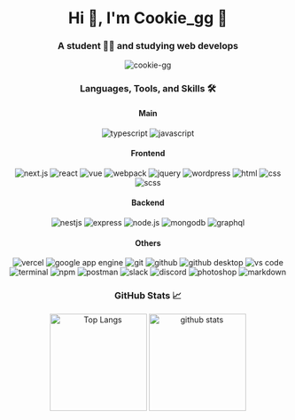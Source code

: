 <h1 align="center">Hi 👋, I'm Cookie_gg 🍋</h1>

<h3 align="center">A student 👨‍🎓 and studying web develops</h3>

<p align="center"> <img src="https://komarev.com/ghpvc/?username=cookie-gg&label=Profile%20views&color=FFD500&style=flat-square" alt="cookie-gg" /> </p>

<h3 align="center">Languages, Tools, and Skills 🛠</h3>

<div align="center">
    <h4 align="center">Main</h3>
    <img src="https://img.shields.io/badge/TypeScript-3178C6?style=for-the-badge&logo=typescript&logoColor=white" alt="typescript" />
    <img src="https://img.shields.io/badge/JavaScript-F7DF1E?style=for-the-badge&logo=javascript&logoColor=black" alt="javascript" />
    <h4 align="center">Frontend</h3>
    <img src="https://img.shields.io/badge/Next.js-ffffff?style=for-the-badge&logo=next.js&logoColor=black" alt="next.js" />
    <img src="https://img.shields.io/badge/React-61DAFB?style=for-the-badge&logo=react&logoColor=black" alt="react" />
    <img src="https://img.shields.io/badge/Vue%202.0-3eaf7c?style=for-the-badge&logo=vue.js&logoColor=white" alt="vue" />
    <img src="https://img.shields.io/badge/Webpack-8acff3?style=for-the-badge&logo=webpack&logoColor=black" alt="webpack" />
    <img src="https://img.shields.io/badge/jQuery-0769AD?style=for-the-badge&logo=jquery&logoColor=white" alt="jquery" />
    <img src="https://img.shields.io/badge/wordpress-21759b?style=for-the-badge&logo=wordpress&logoColor=white" alt="wordpress" />
    <img src="https://img.shields.io/badge/HTML-E34F26?style=for-the-badge&logo=html5&logoColor=white" alt="html" />
    <img src="https://img.shields.io/badge/css-1572B6?style=for-the-badge&logo=css3&logoColor=white" alt="css" />
    <img src="https://img.shields.io/badge/scss-bf4080?style=for-the-badge&logo=sass&logoColor=white" alt="scss" />
    <h4 align="center">Backend</h3>
    <img src="https://img.shields.io/badge/NestJS-e0234e?style=for-the-badge&logo=nestjs&logoColor=white" alt="nestjs" />
    <img src="https://img.shields.io/badge/Express-ffffff?style=for-the-badge&logo=express&logoColor=black" alt="express" />
    <img src="https://img.shields.io/badge/node.js-339933?style=for-the-badge&logo=node.js&logoColor=white" alt="node.js" />
    <img src="https://img.shields.io/badge/Mongo%20DB%20Atlas-00af43?style=for-the-badge&logo=mongodb&logoColor=white" alt="mongodb" />
    <img src="https://img.shields.io/badge/GraphQL-de33a6?style=for-the-badge&logo=graphql&logoColor=white" alt="graphql" />
    <h4 align="center">Others</h3>
    <img src="https://img.shields.io/badge/Vercel-000000?style=for-the-badge&logo=vercel&logoColor=white" alt="vercel" />
    <img src="https://img.shields.io/badge/Google%20Cloud-4285f4?style=for-the-badge&logo=google-cloud&logoColor=white" alt="google app engine" />
    <img src="https://img.shields.io/badge/Git-F05032?style=for-the-badge&logo=git&logoColor=white" alt="git" />
    <img src="https://img.shields.io/badge/GitHub-100000?style=for-the-badge&logo=github&logoColor=white" alt="github" />
    <img src="https://img.shields.io/badge/GitHub%20Desktop-8241f9?style=for-the-badge&logo=github&logoColor=white" alt="github desktop" />
    <img src="https://img.shields.io/badge/vs%20code-007ACC?style=for-the-badge&logo=visual%20studio%20code&logoColor=white" alt="vs code" />
    <img src="https://img.shields.io/badge/terminal%20commands-black?style=for-the-badge&logo=windows%20terminal&logoColor=white" alt="terminal" />
    <img src="https://img.shields.io/badge/npm-CB3837?style=for-the-badge&logo=npm&logoColor=white" alt="npm" />
    <img src="https://img.shields.io/badge/postman-FF6C37?style=for-the-badge&logo=postman&logoColor=white" alt="postman" />
    <img src="https://img.shields.io/badge/Slack-481449?style=for-the-badge&logo=slack&logoColor=white" alt="slack" />
    <img src="https://img.shields.io/badge/Discord-5964f2?style=for-the-badge&logo=Discord&logoColor=white" alt="discord" />
    <img src="https://img.shields.io/badge/adobe%20photoshop-31A8FF?style=for-the-badge&logo=adobe%20photoshop&logoColor=white" alt="photoshop" />
    <img src="https://img.shields.io/badge/Markdown-000000?style=for-the-badge&logo=markdown&logoColor=white" alt="markdown" />
</div>

<h3 align="center">GitHub Stats 📈</h3>

<div align="center">
    <img alt="Top Langs" height="175px" src="https://cookie-gg-stats.vercel.app/api/top-langs/?username=Cookie-gg&count_private=true&layout=compact&theme=dark" />
    <img alt="github stats" height="175px" src="https://cookie-gg-stats.vercel.app/api?username=Cookie-gg&count_private=true&show_icons=true&theme=dark" />
  </div>
</div>
